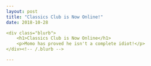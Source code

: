 ```yaml
---
layout: post
title: "Classics Club is Now Online!"
date: 2018-10-28

<div class="blurb">
	<h1>Classics Club is Now Online</h1>
	<p>Momo has proved he isn't a complete idiot!</p>
</div><!-- /.blurb -->

---
```

